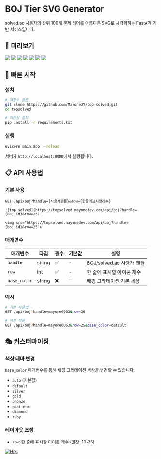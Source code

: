 # BOJ Tier SVG Generator

solved.ac 사용자의 상위 100개 문제 티어를 아름다운 SVG로 시각화하는 FastAPI 기반 서비스입니다.

## 🎨 미리보기


<img src="https://topsolved.mayonedev.com/api/boj?handle=mayone6063&row=25&base_color=default">
<img src="https://topsolved.mayonedev.com/api/boj?handle=mayone6063&row=25&base_color=bronze">
<img src="https://topsolved.mayonedev.com/api/boj?handle=mayone6063&row=25&base_color=silver">
<img src="https://topsolved.mayonedev.com/api/boj?handle=mayone6063&row=25&base_color=gold">
<img src="https://topsolved.mayonedev.com/api/boj?handle=mayone6063&row=25&base_color=platinum">
<img src="https://topsolved.mayonedev.com/api/boj?handle=mayone6063&row=25&base_color=diamond">
<img src="https://topsolved.mayonedev.com/api/boj?handle=mayone6063&row=25&base_color=ruby">

## 🚀 빠른 시작

### 설치

```bash
# 저장소 클론
git clone https://github.com/MayoneJY/top-solved.git
cd topsolved

# 의존성 설치
pip install -r requirements.txt
```

### 실행

```bash
uvicorn main:app --reload
```

서버가 `http://localhost:8000`에서 실행됩니다.

## 📋 API 사용법

### 기본 사용

```
GET /api/boj?handle={사용자핸들}&row={한줄에표시할개수}
```
```
![top solved](https://topsolved.mayonedev.com/api/boj?handle={boj_id}&row=25)
```
```
<img src="https://topsolved.mayonedev.com/api/boj?handle={boj_id}&row=25">
```


### 매개변수

| 매개변수 | 타입 | 필수 | 기본값 | 설명 |
|---------|------|------|--------|------|
| `handle` | string | ✅ | - | BOJ/solved.ac 사용자 핸들 |
| `row` | int | ✅ | - | 한 줄에 표시할 아이콘 개수 |
| `base_color` | string | ❌ | `` | 배경 그라데이션 기본 색상 |

### 예시

```bash
# 기본 사용법
GET /api/boj?handle=mayone6063&row=20

# 색상 적용
GET /api/boj?handle=mayone6063&row=25&base_color=default
```

## 🎭 커스터마이징

### 색상 테마 변경

`base_color` 매개변수를 통해 배경 그라데이션 색상을 변경할 수 있습니다:

- `auto` (기본값)
- `default`
- `silver`
- `gold`
- `bronze`
- `platinum`
- `diamond`
- `ruby`

### 레이아웃 조정

- `row`: 한 줄에 표시할 아이콘 개수 (권장: 10-25)

[![Hits](https://hitmeup-backend-593087166771.asia-northeast1.run.app/api/count/increment?url=https%3A%2F%2Fgithub.com%2FMayoneJY%2Ftop-solved&title=hits&title_bg=555555&count_bg=79c83d&edge_flat=false)](https://hitmeup-backend-593087166771.asia-northeast1.run.app)
